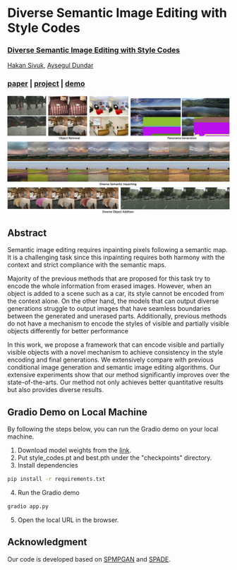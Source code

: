 # Diverse Semantic Image Editing with Style Codes

### [Diverse Semantic Image Editing with Style Codes](https://arxiv.org/abs/2309.13975)
[Hakan Sivuk](https://www.linkedin.com/in/hakan-sivük-921462179/), [Aysegul Dundar](http://www.cs.bilkent.edu.tr/~adundar/)<br>

### [paper](https://arxiv.org/abs/2309.13975) | [project](https://www.cs.bilkent.edu.tr/~adundar/projects/DivSem/) |  [demo](https://huggingface.co/spaces/hakansivuk/DiverseSemanticImageEditing)

<img src='figures/teaser.png' width=800>

## Abstract
Semantic image editing requires inpainting pixels following a semantic map. It is a challenging task since this inpainting requires both harmony with the context and strict compliance with the semantic maps.

Majority of the previous methods that are proposed for this task try to encode the whole information from erased images. However, when an object is added to a scene such as a car, its style cannot be encoded from the context alone. On the other hand, the models that can output diverse generations struggle to output images that have seamless boundaries between the generated and unerased parts. Additionally, previous methods do not have a mechanism to encode the styles of visible and partially visible objects differently for better performance

In this work, we propose a framework that can encode visible and partially visible objects with a novel mechanism to achieve consistency in the style encoding and final generations. We extensively compare with previous conditional image generation and semantic image editing algorithms. Our extensive experiments show that our method significantly improves over the state-of-the-arts. Our method not only achieves better quantitative results but also provides diverse results.

## Gradio Demo on Local Machine
By following the steps below, you can run the Gradio demo on your local machine.

1. Download model weights from the [link](https://drive.google.com/drive/folders/1aB1rkcAWwR2bw0BGac41a2BWg2W8PSiB?usp=sharing).
2. Put style_codes.pt and best.pth under the "checkpoints" directory.
3. Install dependencies 
```bash
pip install -r requirements.txt
```
4. Run the Gradio demo
```bash
gradio app.py
```
5. Open the local URL in the browser.

## Acknowledgment
Our code is developed based on [SPMPGAN](https://github.com/WuyangLuo/SPMPGAN/tree/main) and [SPADE](https://github.com/NVlabs/SPADE).
